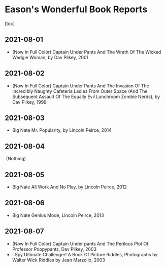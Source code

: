 # Eason's Wonderful Book Reports

[toc]

## 2021-08-01

- (Now In Full Color) Captain Under Pants And The Wrath Of The Wicked Wedgie Woman, by Dav Pilkey, 2001 

## 2021-08-02

* (Now In Full Color) Captain Under Pants And The Invasion Of The Incredibly Naughty Cafeteria Ladies From Outer Space (And The Subsequent Assault Of The Equally Evil Lunchroom Zombie Nerds), by Dav Pilkey, 1999

## 2021-08-03

* Big Nate Mr. Popularity, by Lincoln Peirce, 2014

## 2021-08-04

​        (Nothing)

## 2021-08-05

* Big Nate All Work And No Play, by Lincoln Peirce, 2012

## 2021-08-06

* Big Nate Genius Mode, Lincoln Peirce, 2013

## 2021-08-07 

* (Now In Full Color) Captain Under pants And The Perilous Plot Of Professor Poopypants, Dav Pilkey, 2003
* I Spy Ultimate Challenger! A Book Of Picture Riddles, Photographs by Walter Wick Riddles by Jean Marzollo, 2003 